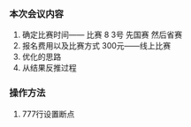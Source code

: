 ### 本次会议内容

1. 确定比赛时间—— 比赛 8 3号 先国赛 然后省赛
2. 报名费用以及比赛方式  300元——线上比赛
3. 优化的思路 
4. 从结果反推过程

### 操作方法

1.  777行设置断点